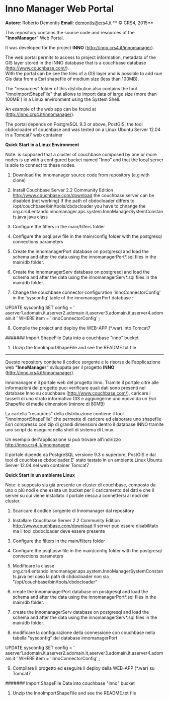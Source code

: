 # Inno Manager Web Portal 

**Autore**: Roberto Demontis
**Email**: demontis@crs4.it
** © CRS4, 2015**

This repository contains the source code and resources of the **"InnoManager"** Web Portal.

It was developed for the project **INNO** (http://inno.crs4.it/innomanager). 

The web portal permits to access to project information, metadata of the GIS layer
stored in the INNO database that is a couchbase database (http://www.couchbase.com/).  
With the portal can be see the tiles of a GIS layer and is possible to add nue Gis 
data from a Esri shapefile of medium size (less than 100MB).

The "resources" folder of this distribution also contains the tool "InnoImportShapeFile" 
that allows to import data of large size (more than 100MB ) in a Linux environment using 
the System Shell. 

An example of the web app can be found at (http://inno.crs4.it/innomanager). 

The portal depends on PostgreSQL 9.3 or above, PostGIS, the tool cbdocloader of 
couchbase and was tested on a Linux Ubuntu Server 12.04 in a Tomcat7 web container

**Quick Start in a Linux Environment**

Note: is supposed that a cluster of couchbase composed by one or more nodes 
is up with a configured bucket named "Inno" and that the local server is able 
to connect to these nodes.
 
1. Download the innomanager source code from repository (e.g with clone)

2. Install Couchbase Server 2.2 Community Edition http://www.couchbase.com/download
   the couchbase server can be disabled (not working)
   If the path of cbdocloader differs to /opt/couchbase/bin/tools/cbdocloader you
   have to chnange the org.crs4.entando.innomanager.aps.system.InnoManagerSystemConstants.java
   java class 

3. Configure the filters in the main/filters folder 

4. Configure the psql.psw file in the main/config folder with the postgresql 
connections parameters 

5. Create the innomanagerPort database on postgresql and load the schema and after 
the data using the innomanagerPort*.sql files in the main/db folder.

6. Create the innomanagerServ database on postgresql and load the schema and after 
the data using the innomanagerServ*.sql files in the main/db folder.
 
7. Change the couchbase connector configuration 'innoConnectorConfig' in the 
'sysconfig' table of the innomanagerPort database :

UPDATE sysconfig SET  config = '<?xml version="1.0" encoding="UTF-8"?>
<innoConnectorConfig>
    <bucket name="nome_admin" password="password_admin" >
        <nodes>aserver1.adomain.it,aserver2.adomain.it,aserver3.adomain.it,aserver4.adomain.it</nodes> 
    </bucket>
</innoConnectorConfig>' WHERE item = 'innoConnectorConfig' ; 

8. Compile the project and deploy the WEB-APP (*.war) into Tomcat7

####### Import ShapeFile Data into a couchbase "inno" bucket
 
1. Unzip the InnoImportShapeFile and see the README.txt file

-------------------------------------------------------------------------------------

Questo repository contiene il codice sorgente e le risorse dell'applicazione 
web **"InnoManager"**  sviluppata per il progetto **INNO** (http://inno.crs4.it/innomanager). 

Innomanager è il portale web del progetto Inno. Tramite il portale oltre alle 
informazioni del progetto puoi verificare quali dati sono presenti nel database 
Inno su couchbase (http://www.couchbase.com/), caricare i tasselli di uno strato 
informativo GIS e aggiungerne uno nuovo da un Esri Shapefile di medie dimensioni 
(minore di 80MB)

La cartella "resources" della distribuzione contiene il tool "InnoImportShapeFile" 
che permette di caricare ed elaborare uno shapefile Esri compresso con zip di grandi 
dimensioni dentro il database INNO tramite uno script da eseguire nella shell 
di sistema di Linux. 

Un esempio dell'applicazione si può trovare all'indirizzo http://inno.crs4.it/innomanager

Il portale dipende da PostgreSQL versione 9.3 o superiore, PostGIS e dal tool di 
couchbase cbdocloader.E' stato testato in un ambiente Linux Ubuntu Server 12.04 
nel web container Tomcat7 

**Quick Start in un ambiente Linux**

Note: è supposto sia già presente un cluster di couchbase, composto da uno o più 
nodi e che esista un bucket per il caricamento dei dati e che il server su cui viene
installato il portale riesca a connettersi ai nodi del cluster.
 
1. Scaricare il codice sorgente di Innomanager dal repository  

2. Installare Couchbase Server 2.2 Community Edition http://www.couchbase.com/download
   Il server può essere disabilitato ma il tool cbdocloader deve essere presente 
   
3. Configure the filters in the main/filters folder 

4. Configure the psql.psw file in the main/config folder with the postgresql 
connections parameters 

5. Modificare la classe 
   org.crs4.entando.innomanager.aps.system.InnoManagerSystemConstants.java
   nel caso la path di cbdocloader non sia "/opt/couchbase/bin/tools/cbdocloader"

6. create the innomanagerPort database on postgresql and load the schema and after 
the data using the innomanagerPort*.sql files in the main/db folder.

7. create the innomanagerServ database on postgresql and load the schema and after 
the data using the innomanagerServ*.sql files in the main/db folder.
 
8. modificare la configurazione della connessione con couchbase nella tabella 
"sysconfig" del database innomanagerPort 

UPDATE sysconfig SET  config = '<?xml version="1.0" encoding="UTF-8"?>
<innoConnectorConfig>
    <bucket name="nome_admin" password="password_admin" >
        <nodes>aserver1.adomain.it,aserver2.adomain.it,aserver3.adomain.it,aserver4.adomain.it</nodes> 
    </bucket>
</innoConnectorConfig>' WHERE item = 'innoConnectorConfig' ; 

9. Compilare il progetto ed eseguire il deploy della WEB-APP (*.war) su Tomcat7

####### Import ShapeFile Data into couchbase "inno" bucket
 
1. Unzip the InnoImportShapeFile and see the README.txt file
